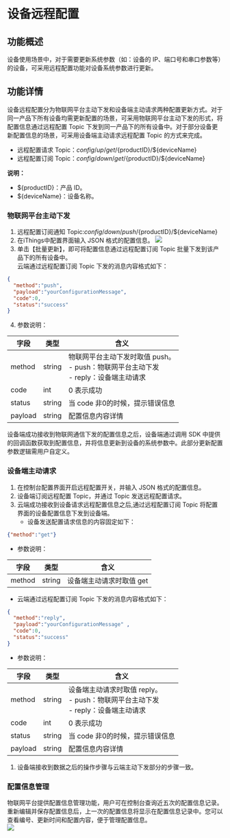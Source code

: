 # 设备远程配置
## 功能概述
设备使用场景中，对于需要更新系统参数（如：设备的 IP、端口号和串口参数等）的设备，可采用远程配置功能对设备系统参数进行更新。
## 功能详情
设备远程配置分为物联网平台主动下发和设备端主动请求两种配置更新方式。对于同一产品下所有设备均需更新配置的场景，可采用物联网平台主动下发的形式，将配置信息通过远程配置 Topic 下发到同一产品下的所有设备中。对于部分设备更新配置信息的场景，可采用设备端主动请求远程配置 Topic 的方式来完成。

- 远程配置请求 Topic：$config/up/get/${productID}/${deviceName}
- 远程配置订阅 Topic：$config/down/get/${productID}/${deviceName}

**说明：**

- ${productID}：产品 ID。
- ${deviceName}：设备名称。
### 物联网平台主动下发

1. 远程配置订阅通知 Topic:$config/down/push/${productID}/${deviceName}
2. 在iThings中配置界面输入 JSON 格式的配置信息。
   <img src="/assets/thingsMethod/cloud/remoteConfig/edit.png" />
3. 单击【批量更新】，即可将配置信息通过远程配置订阅 Topic 批量下发到该产品下的所有设备中。<br />云端通过远程配置订阅 Topic 下发的消息内容格式如下：
```json
{
  "method":"push",     
  "payload":"yourConfigurationMessage",
  "code":0,
  "status":"success"
}
```

4. 参数说明： 

| 字段 | 类型 | 含义 |
| --- | --- | --- |
| method | string | 物联网平台主动下发时取值 push。<br />   - push：物联网平台主动下发<br />   - reply：设备端主动请求<br /> |
| code | int | 0 表示成功 |
| status | string | 当 code 非0的时候，提示错误信息 |
| payload | string | 配置信息内容详情 |

设备端成功接收到物联网通信下发的配置信息之后，设备端通过调用 SDK 中提供的回调函数获取到配置信息，并将信息更新到设备的系统参数中。此部分更新配置参数逻辑需用户自定义。
### 设备端主动请求

1. 在控制台配置界面开启远程配置开关，并输入 JSON 格式的配置信息。
2. 设备端订阅远程配置 Topic，并通过 Topic 发送远程配置请求。
3. 云端成功接收到设备请求远程配置信息之后,通过远程配置订阅 Topic 将配置界面的设备配置信息下发到设备端。
   - 设备发送配置请求信息的内容固定如下：
```json
{"method":"get"}
```

   - 参数说明： 

| 字段 | 类型 | 含义 |
| --- | --- | --- |
| method | string | 设备端主动请求时取值 get |

   - 云端通过远程配置订阅 Topic 下发的消息内容格式如下：

```json
{ 
  "method":"reply",       
  "payload":"yourConfigurationMessage" ,
  "code":0,
  "status":"success"
}
```

   - 参数说明：

| 字段 | 类型 | 含义 |
| --- | --- | --- |
| method | string | 设备端主动请求时取值 reply。<br />      - push：物联网平台主动下发<br />      - reply：设备端主动请求<br /> |
| code | int | 0 表示成功 |
| status | string | 当 code 非0的时候，提示错误信息 |
| payload | string | 配置信息内容详情 |

1. 设备端接收到数据之后的操作步骤与云端主动下发部分的步骤一致。
### 配置信息管理
物联网平台提供配置信息管理功能，用户可在控制台查询近五次的配置信息记录。重新编辑并保存配置信息后，上一次的配置信息将显示在配置信息记录中。您可以查看编号、更新时间和配置内容，便于管理配置信息。  
<img src="/assets/thingsMethod/cloud/remoteConfig/list.png" />
